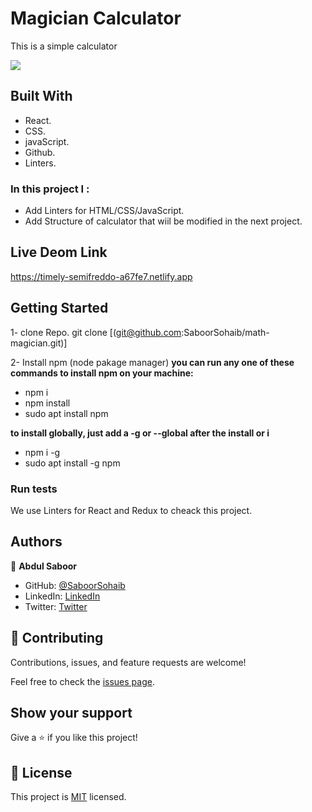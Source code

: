# Magician Calculator

This is a simple calculator

![](https://img.shields.io/badge/Microverse-blueviolet)

 ## Built With

- React.
- CSS.
- javaScript.
- Github.
- Linters.

### In this project I :
- Add Linters for HTML/CSS/JavaScript.
- Add Structure of calculator that wiil be modified in the next project.

## Live Deom Link
https://timely-semifreddo-a67fe7.netlify.app
## Getting Started

1- clone Repo.
git clone [(git@github.com:SaboorSohaib/math-magician.git)]

2- Install npm (node pakage manager)
**you can run any one of these commands to install npm on your machine:**
- npm i
- npm install
- sudo apt install npm

 **to install globally, just add a -g or --global after the install or i**
- npm i -g
- sudo apt install -g npm

### Run tests

We use Linters for React and Redux to cheack this project.

## Authors


👤 **Abdul Saboor**

- GitHub: [@SaboorSohaib](https://github.com/SaboorSohaib)
- LinkedIn: [LinkedIn](https://www.linkedin.com/in/abdul-saboor-sohaib-b5b566244/)
- Twitter: [Twitter](absaboorsohaib)

## 🤝 Contributing

Contributions, issues, and feature requests are welcome!

Feel free to check the [issues page](../../issues/).

## Show your support

Give a ⭐️ if you like this project!

## 📝 License


This project is [MIT](./LICENSE) licensed.


